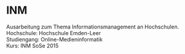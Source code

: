 # INM
Ausarbeitung zum Thema Informationsmanagement an Hochschulen.<br />
Hochschule: Hochschule Emden-Leer<br />
Studiengang: Online-Medieninformatik<br />
Kurs: INM SoSe 2015
